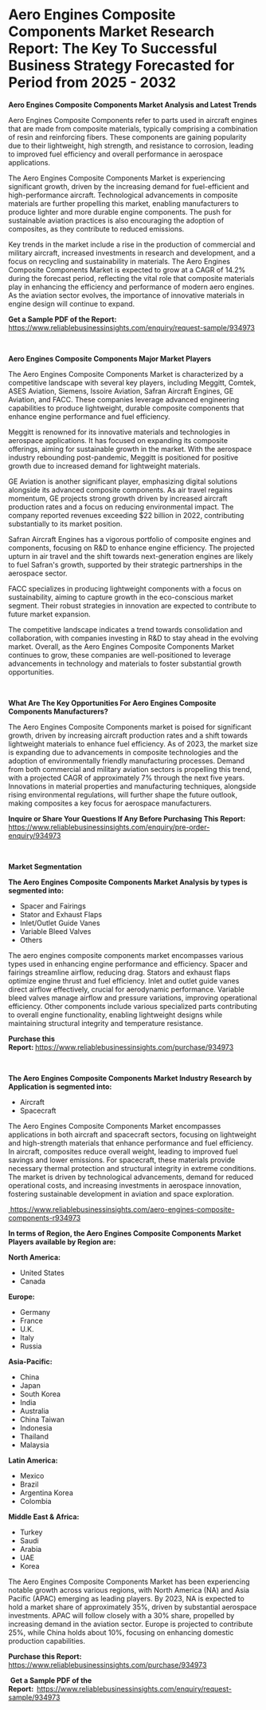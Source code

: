 <p><h1>Aero Engines Composite Components Market Research Report: The Key To Successful Business Strategy Forecasted for Period from 2025 - 2032</h1></p><p><strong>Aero Engines Composite Components Market Analysis and Latest Trends</strong></p>
<p><p>Aero Engines Composite Components refer to parts used in aircraft engines that are made from composite materials, typically comprising a combination of resin and reinforcing fibers. These components are gaining popularity due to their lightweight, high strength, and resistance to corrosion, leading to improved fuel efficiency and overall performance in aerospace applications.</p><p>The Aero Engines Composite Components Market is experiencing significant growth, driven by the increasing demand for fuel-efficient and high-performance aircraft. Technological advancements in composite materials are further propelling this market, enabling manufacturers to produce lighter and more durable engine components. The push for sustainable aviation practices is also encouraging the adoption of composites, as they contribute to reduced emissions.</p><p>Key trends in the market include a rise in the production of commercial and military aircraft, increased investments in research and development, and a focus on recycling and sustainability in materials. The Aero Engines Composite Components Market is expected to grow at a CAGR of 14.2% during the forecast period, reflecting the vital role that composite materials play in enhancing the efficiency and performance of modern aero engines. As the aviation sector evolves, the importance of innovative materials in engine design will continue to expand.</p></p>
<p><strong>Get a Sample PDF of the Report:&nbsp;</strong> <a href="https://www.reliablebusinessinsights.com/enquiry/request-sample/934973?utm_campaign=2892&utm_medium=2&utm_source=Github&utm_content=ia&utm_term=18042025&utm_id=aero-engines-composite-components">https://www.reliablebusinessinsights.com/enquiry/request-sample/934973</a></p>
<p>&nbsp;</p>
<p><strong>Aero Engines Composite Components Major Market Players</strong></p>
<p><p>The Aero Engines Composite Components Market is characterized by a competitive landscape with several key players, including Meggitt, Comtek, ASES Aviation, Siemens, Issoire Aviation, Safran Aircraft Engines, GE Aviation, and FACC. These companies leverage advanced engineering capabilities to produce lightweight, durable composite components that enhance engine performance and fuel efficiency.</p><p>Meggitt is renowned for its innovative materials and technologies in aerospace applications. It has focused on expanding its composite offerings, aiming for sustainable growth in the market. With the aerospace industry rebounding post-pandemic, Meggitt is positioned for positive growth due to increased demand for lightweight materials.</p><p>GE Aviation is another significant player, emphasizing digital solutions alongside its advanced composite components. As air travel regains momentum, GE projects strong growth driven by increased aircraft production rates and a focus on reducing environmental impact. The company reported revenues exceeding $22 billion in 2022, contributing substantially to its market position.</p><p>Safran Aircraft Engines has a vigorous portfolio of composite engines and components, focusing on R&D to enhance engine efficiency. The projected upturn in air travel and the shift towards next-generation engines are likely to fuel Safran's growth, supported by their strategic partnerships in the aerospace sector.</p><p>FACC specializes in producing lightweight components with a focus on sustainability, aiming to capture growth in the eco-conscious market segment. Their robust strategies in innovation are expected to contribute to future market expansion.</p><p>The competitive landscape indicates a trend towards consolidation and collaboration, with companies investing in R&D to stay ahead in the evolving market. Overall, as the Aero Engines Composite Components Market continues to grow, these companies are well-positioned to leverage advancements in technology and materials to foster substantial growth opportunities.</p></p>
<p>&nbsp;</p>
<p><strong>What Are The Key Opportunities For Aero Engines Composite Components Manufacturers?</strong></p>
<p><p>The Aero Engines Composite Components market is poised for significant growth, driven by increasing aircraft production rates and a shift towards lightweight materials to enhance fuel efficiency. As of 2023, the market size is expanding due to advancements in composite technologies and the adoption of environmentally friendly manufacturing processes. Demand from both commercial and military aviation sectors is propelling this trend, with a projected CAGR of approximately 7% through the next five years. Innovations in material properties and manufacturing techniques, alongside rising environmental regulations, will further shape the future outlook, making composites a key focus for aerospace manufacturers.</p></p>
<p><strong>Inquire or Share Your Questions If Any Before Purchasing This Report:</strong> <a href="https://www.reliablebusinessinsights.com/enquiry/pre-order-enquiry/934973?utm_campaign=2892&utm_medium=2&utm_source=Github&utm_content=ia&utm_term=18042025&utm_id=aero-engines-composite-components">https://www.reliablebusinessinsights.com/enquiry/pre-order-enquiry/934973</a></p>
<p>&nbsp;</p>
<p><strong>Market Segmentation</strong></p>
<p><strong>The Aero Engines Composite Components Market Analysis by types is segmented into:</strong></p>
<p><ul><li>Spacer and Fairings</li><li>Stator and Exhaust Flaps</li><li>Inlet/Outlet Guide Vanes</li><li>Variable Bleed Valves</li><li>Others</li></ul></p>
<p><p>The aero engines composite components market encompasses various types used in enhancing engine performance and efficiency. Spacer and fairings streamline airflow, reducing drag. Stators and exhaust flaps optimize engine thrust and fuel efficiency. Inlet and outlet guide vanes direct airflow effectively, crucial for aerodynamic performance. Variable bleed valves manage airflow and pressure variations, improving operational efficiency. Other components include various specialized parts contributing to overall engine functionality, enabling lightweight designs while maintaining structural integrity and temperature resistance.</p></p>
<p><strong>Purchase this Report:&nbsp;</strong><a href="https://www.reliablebusinessinsights.com/purchase/934973?utm_campaign=2892&utm_medium=2&utm_source=Github&utm_content=ia&utm_term=18042025&utm_id=aero-engines-composite-components">https://www.reliablebusinessinsights.com/purchase/934973</a></p>
<p>&nbsp;</p>
<p><strong>The Aero Engines Composite Components Market Industry Research by Application is segmented into:</strong></p>
<p><ul><li>Aircraft</li><li>Spacecraft</li></ul></p>
<p><p>The Aero Engines Composite Components Market encompasses applications in both aircraft and spacecraft sectors, focusing on lightweight and high-strength materials that enhance performance and fuel efficiency. In aircraft, composites reduce overall weight, leading to improved fuel savings and lower emissions. For spacecraft, these materials provide necessary thermal protection and structural integrity in extreme conditions. The market is driven by technological advancements, demand for reduced operational costs, and increasing investments in aerospace innovation, fostering sustainable development in aviation and space exploration.</p></p>
<p><a href="https://www.reliablebusinessinsights.com/aero-engines-composite-components-r934973?utm_campaign=2892&utm_medium=2&utm_source=Github&utm_content=ia&utm_term=18042025&utm_id=aero-engines-composite-components">&nbsp;https://www.reliablebusinessinsights.com/aero-engines-composite-components-r934973</a></p>
<p><strong>In terms of Region, the Aero Engines Composite Components Market Players available by Region are:</strong></p>
<p>
    <p> <strong> North America: </strong>
        <ul>
            <li>United States</li>
            <li>Canada</li>
        </ul>
        </p> 
    <p> <strong> Europe: </strong>
        <ul>
            <li>Germany</li>
            <li>France</li>
            <li>U.K.</li>
            <li>Italy</li>
            <li>Russia</li>
        </ul>
        </p> 
    <p> <strong> Asia-Pacific: </strong>
        <ul>
            <li>China</li>
            <li>Japan</li>
            <li>South Korea</li>
            <li>India</li>
            <li>Australia</li>
            <li>China Taiwan</li>
            <li>Indonesia</li>
            <li>Thailand</li>
            <li>Malaysia</li>
        </ul>
        </p> 
    <p> <strong> Latin America: </strong>
        <ul>
            <li>Mexico</li>
            <li>Brazil</li>
            <li>Argentina Korea</li>
            <li>Colombia</li>
        </ul>
        </p> 
    <p> <strong> Middle East & Africa: </strong>
        <ul>
            <li>Turkey</li>
            <li>Saudi</li>
            <li>Arabia</li>
            <li>UAE</li>
            <li>Korea</li>
        </ul>
    </p>
    </p>
<p><p>The Aero Engines Composite Components Market has been experiencing notable growth across various regions, with North America (NA) and Asia Pacific (APAC) emerging as leading players. By 2023, NA is expected to hold a market share of approximately 35%, driven by substantial aerospace investments. APAC will follow closely with a 30% share, propelled by increasing demand in the aviation sector. Europe is projected to contribute 25%, while China holds about 10%, focusing on enhancing domestic production capabilities.</p></p>
<p><strong>Purchase this Report: </strong><a href="https://www.reliablebusinessinsights.com/purchase/934973?utm_campaign=2892&utm_medium=2&utm_source=Github&utm_content=ia&utm_term=18042025&utm_id=aero-engines-composite-components">https://www.reliablebusinessinsights.com/purchase/934973</a></p>
<p>&nbsp;<strong>Get a Sample PDF of the Report:&nbsp;&nbsp;</strong><a href="https://www.reliablebusinessinsights.com/enquiry/request-sample/934973?utm_campaign=2892&utm_medium=2&utm_source=Github&utm_content=ia&utm_term=18042025&utm_id=aero-engines-composite-components">https://www.reliablebusinessinsights.com/enquiry/request-sample/934973</a></p>
<p><strong></strong></p>
<p><p></p><p></p><p></p></p>